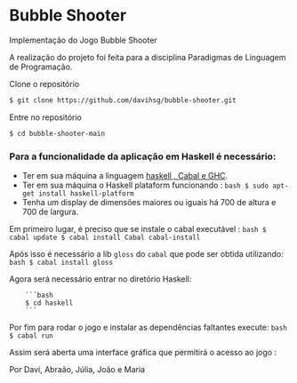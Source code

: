 # Bubble Shooter

Implementação do Jogo Bubble Shooter 

A realização do projeto foi feita para a disciplina Paradigmas de Linguagem de Programação.

Clone o repositório

```bash
$ git clone https://github.com/davihsg/bubble-shooter.git
```
Entre no repositório

```bash
$ cd bubble-shooter-main
```

### Para a funcionalidade da aplicação em Haskell é necessário:

- Ter em sua máquina a linguagem [haskell , Cabal e GHC](https://www.haskell.org/downloads/).
- Ter em sua máquina o Haskell plataform funcionando : 
        ```bash
        $ sudo apt-get install haskell-platform
        ```
- Tenha um display de dimensões maiores ou iguais há 700 de altura e 700 de largura.

Em primeiro lugar, é preciso que se instale o cabal executável : 
        ```bash
        $ cabal update
        $ cabal install Cabal cabal-install
        ```

Após isso é necessário a lib `gloss` do `cabal` que pode ser obtida utilizando:
        ```bash
        $ cabal install gloss
        ```

Agora será necessário entrar no diretório Haskell:

        ```bash
        $ cd haskell
        ```
Por fim para rodar o jogo e instalar as dependências faltantes execute:
        ```bash
        $ cabal run
        ```

Assim será aberta uma interface gráfica que permitirá o acesso ao jogo :
 





Por Davi, Abraão, Júlia, João e Maria

